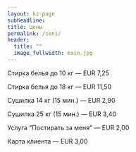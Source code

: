 ```yaml
---
layout: kz-page
subheadline:
title: Цены
permalink: /ceni/
header:
  title: ""
  image_fullwidth: main.jpg
---
```


Стирка белья до 10 кг — EUR 7,25

Стирка белья до 18 кг — EUR 11,50

Сушилка 14 кг (15 мин.) — EUR 2,90

Сушилка 25 кг (15 мин.) — EUR 3,40

Услуга "Постирать за меня" — EUR 2,00

Карта клиента — EUR 3,00

